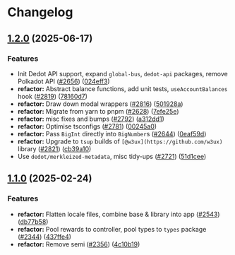 # Changelog

## [1.2.0](https://github.com/polkadot-cloud/polkadot-staking-dashboard/compare/utils-v1.1.0...utils-v1.2.0) (2025-06-17)


### Features

* Init Dedot API support, expand `global-bus`, `dedot-api` packages, remove Polkadot API ([#2656](https://github.com/polkadot-cloud/polkadot-staking-dashboard/issues/2656)) ([024eff3](https://github.com/polkadot-cloud/polkadot-staking-dashboard/commit/024eff3a8c006ed842af42b9d86f97f1e7481da2))
* **refactor:** Abstract balance functions, add unit tests, `useAccountBalances` hook ([#2819](https://github.com/polkadot-cloud/polkadot-staking-dashboard/issues/2819)) ([78160d7](https://github.com/polkadot-cloud/polkadot-staking-dashboard/commit/78160d740ec2a6d53136a7ea05938b3b0b927639))
* **refactor:** Draw down modal wrappers ([#2816](https://github.com/polkadot-cloud/polkadot-staking-dashboard/issues/2816)) ([501928a](https://github.com/polkadot-cloud/polkadot-staking-dashboard/commit/501928a85ca155c0c1ababe8435c93ec064aa57e))
* **refactor:** Migrate from yarn to pnpm ([#2628](https://github.com/polkadot-cloud/polkadot-staking-dashboard/issues/2628)) ([7efe25e](https://github.com/polkadot-cloud/polkadot-staking-dashboard/commit/7efe25e7e98895ad89a69c3e55a2688e088f82a5))
* **refactor:** misc fixes and bumps ([#2792](https://github.com/polkadot-cloud/polkadot-staking-dashboard/issues/2792)) ([a312dd1](https://github.com/polkadot-cloud/polkadot-staking-dashboard/commit/a312dd18510d745550d26c3afdad34fc805fa6e8))
* **refactor:** Optimise tsconfigs ([#2781](https://github.com/polkadot-cloud/polkadot-staking-dashboard/issues/2781)) ([00245a0](https://github.com/polkadot-cloud/polkadot-staking-dashboard/commit/00245a01717d82f7b0e33c384a7e9cf2fb5a728f))
* **refactor:** Pass `BigInt` directly into `BigNumber`s  ([#2644](https://github.com/polkadot-cloud/polkadot-staking-dashboard/issues/2644)) ([0eaf59d](https://github.com/polkadot-cloud/polkadot-staking-dashboard/commit/0eaf59d77237ef943c8a49c6babf6c1a1db4cb37))
* **refactor:** Upgrade to `tsup` builds of `[@w3ux](https://github.com/w3ux)` library ([#2821](https://github.com/polkadot-cloud/polkadot-staking-dashboard/issues/2821)) ([cb39a10](https://github.com/polkadot-cloud/polkadot-staking-dashboard/commit/cb39a106f21d18fd2f8d7a1d09c71d205be24963))
* Use `dedot/merkleized-metadata`, misc tidy-ups ([#2721](https://github.com/polkadot-cloud/polkadot-staking-dashboard/issues/2721)) ([51d1cee](https://github.com/polkadot-cloud/polkadot-staking-dashboard/commit/51d1cee9cd3e9020edd201a42ba83e5c33558d2e))

## [1.1.0](https://github.com/polkadot-cloud/polkadot-staking-dashboard/compare/utils-v1.0.0...utils-v1.1.0) (2025-02-24)


### Features

* **refactor:** Flatten locale files, combine base & library into app ([#2543](https://github.com/polkadot-cloud/polkadot-staking-dashboard/issues/2543)) ([db77b58](https://github.com/polkadot-cloud/polkadot-staking-dashboard/commit/db77b58f77871e5d53175bb1a750dc41d0dffa76))
* **refactor:** Pool rewards to controller, pool types to `types` package ([#2344](https://github.com/polkadot-cloud/polkadot-staking-dashboard/issues/2344)) ([437ffe4](https://github.com/polkadot-cloud/polkadot-staking-dashboard/commit/437ffe4cca9ac23fe412cec68f59ee095f1e195f))
* **refactor:** Remove semi ([#2356](https://github.com/polkadot-cloud/polkadot-staking-dashboard/issues/2356)) ([4c10b19](https://github.com/polkadot-cloud/polkadot-staking-dashboard/commit/4c10b192612f557128b3eb23af68a24a993f41e7))
